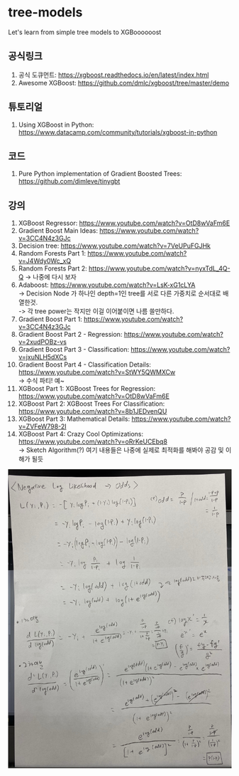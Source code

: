 # tree-models
Let's learn from simple tree models to XGBoooooost


## 공식링크

1. 공식 도큐먼트: https://xgboost.readthedocs.io/en/latest/index.html
2. Awesome XGBoost: https://github.com/dmlc/xgboost/tree/master/demo


## 튜토리얼

1. Using XGBoost in Python: https://www.datacamp.com/community/tutorials/xgboost-in-python


## 코드

1. Pure Python implementation of Gradient Boosted Trees: https://github.com/dimleve/tinygbt 


## 강의

1. XGBoost Regressor: https://www.youtube.com/watch?v=OtD8wVaFm6E
2. Gradient Boost Main Ideas: https://www.youtube.com/watch?v=3CC4N4z3GJc
3. Decision tree: https://www.youtube.com/watch?v=7VeUPuFGJHk
4. Random Forests Part 1: https://www.youtube.com/watch?v=J4Wdy0Wc_xQ
5. Random Forests Part 2: https://www.youtube.com/watch?v=nyxTdL_4Q-Q -> 나중에 다시 보자
6. Adaboost: https://www.youtube.com/watch?v=LsK-xG1cLYA  
  -> Decision Node 가 하나인 depth=1인 tree를 서로 다른 가중치로 순서대로 배열한것.  
  -> 각 tree power는 작지만 이걸 이어붙이면 나름 쓸만하다.
7. Gradient Boost Part 1: https://www.youtube.com/watch?v=3CC4N4z3GJc
8. Gradient Boost Part 2 - Regression: https://www.youtube.com/watch?v=2xudPOBz-vs
9. Gradient Boost Part 3 - Classification: https://www.youtube.com/watch?v=jxuNLH5dXCs
10. Gradient Boost Part 4 - Classification Details: https://www.youtube.com/watch?v=StWY5QWMXCw  
  -> 수식 파티! 예~
11. XGBoost Part 1: XGBoost Trees for Regression: https://www.youtube.com/watch?v=OtD8wVaFm6E
12. XGBoost Part 2: XGBoost Trees For Classification: https://www.youtube.com/watch?v=8b1JEDvenQU 
13. XGBoost Part 3: Mathematical Details: https://www.youtube.com/watch?v=ZVFeW798-2I
14. XGBoost Part 4: Crazy Cool Optimizations: https://www.youtube.com/watch?v=oRrKeUCEbq8  
-> Sketch Algorithm(?) 여기 내용들은 나중에 실제로 최적화를 해봐야 공감 및 이해가 될듯


![Alt text](https://github.com/GunhoChoi/tree-models/blob/master/XGBoost%20NLL%20to%20odds.jpg)
